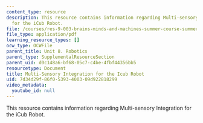 ```yaml
---
content_type: resource
description: This resource contains information regarding Multi-sensory Integration
  for the iCub Robot.
file: /courses/res-9-003-brains-minds-and-machines-summer-course-summer-2015/7d34d29f86f05393400309d922818299_MITRES_9_003SUM15_Lec8-6-1.pdf
file_type: application/pdf
learning_resource_types: []
ocw_type: OCWFile
parent_title: Unit 8. Robotics
parent_type: SupplementalResourceSection
parent_uid: d0c148a6-bf68-05c7-c4be-4fbf44356bb5
resourcetype: Document
title: Multi-Sensory Integration for the Icub Robot
uid: 7d34d29f-86f0-5393-4003-09d922818299
video_metadata:
  youtube_id: null
---
```

This resource contains information regarding Multi-sensory Integration for the iCub Robot.

